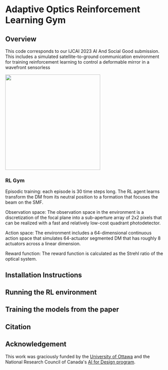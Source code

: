 # Adaptive Optics Reinforcement Learning Gym

## Overview 

This code corresponds to our IJCAI 2023 AI And Social Good submission. This includes a simulated satellite-to-ground communication environment for training reinforcement learning to control a deformable mirror in a wavefront sensorless

<img src="https://github.com/cbellinger27/adaptive_optics_gym/files/10845103/ao_system_2.pdf" width="300" height="300">

### RL Gym

Episodic training: each episode is 30 time steps long. The RL agent learns transform the DM from its neutral position to a formation that focuses the beam on the SMF.

Observation space: The observation space in the environment is a discretization of the focal plane into a sub-aperture array of 2x2 pixels that can be realized with a fast and relatively low-cost quadrant photodetector.

Action space: The environment includes a 64-dimensional continuous action space that simulates 64-actuator segmented DM that has roughly 8 actuators across a linear dimension.

Reward function: The reward function is calculated as the Strehl ratio of the optical system.

## Installation Instructions

## Running the RL environment 

## Training the models from the paper

## Citation

## Acknowledgement

This work was graciously funded by the [University of Ottawa](https://www.uottawa.ca) and the National Research Council of Canada's [AI for Design program](https://nrc.canada.ca/en/research-development/research-collaboration/programs/artificial-intelligence-design-challenge-program). 
